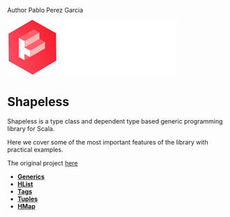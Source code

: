 Author Pablo Perez Garcia 

![My image](../../../../../../src/main/resources/img/shapeless.png)

# Shapeless

Shapeless is a type class and dependent type based generic programming library for Scala.

Here we cover some of the most important features of the library with practical examples.

The original project [here](https://github.com/milessabin/shapeless)

* **[Generics](Generic.scala)**
* **[HList](HListUtils.scala)**
* **[Tags](TagsFeature.scala)**
* **[Tuples](TuplesExtension.scala)**
* **[HMap](HMapFeature.scala)**
